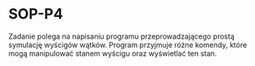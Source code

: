 # SOP-P4
Zadanie polega na napisaniu programu przeprowadzającego prostą symulację wyścigów wątków. Program przyjmuje różne komendy, które mogą manipulować stanem wyścigu oraz wyświetlać ten stan.
